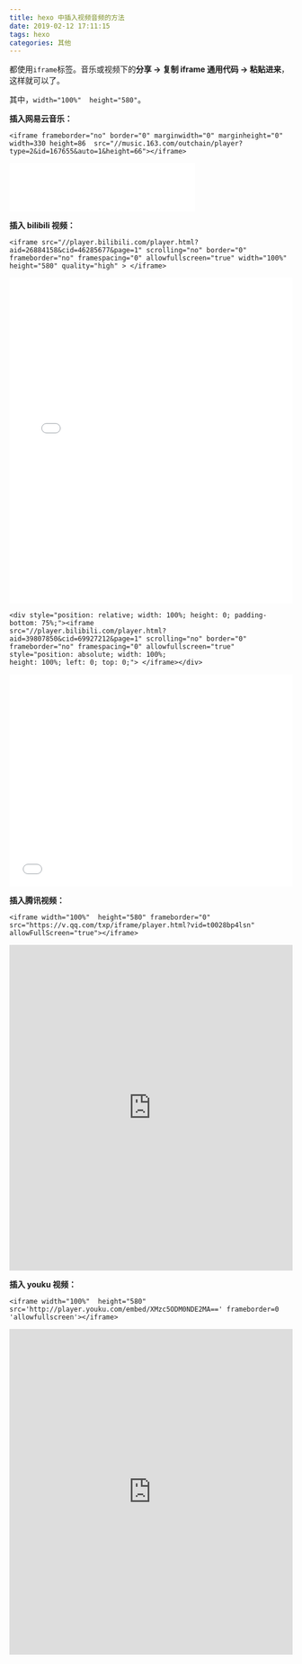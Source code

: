 ```yaml
---
title: hexo 中插入视频音频的方法
date: 2019-02-12 17:11:15
tags: hexo
categories: 其他
---
```


都使用`iframe`标签。音乐或视频下的**分享 -> 复制 iframe 通用代码 -> 粘贴进来**，这样就可以了。

其中，`width="100%"  height="580"`。
<!--more-->

**插入网易云音乐：**
```
<iframe frameborder="no" border="0" marginwidth="0" marginheight="0"  width=330 height=86  src="//music.163.com/outchain/player?type=2&id=167655&auto=1&height=66"></iframe>
```
<iframe frameborder="no" border="0" marginwidth="0" marginheight="0"  width=330 height=86  src="//music.163.com/outchain/player?type=2&id=167655&auto=1&height=66"></iframe>



**插入 bilibili 视频：**
```
<iframe src="//player.bilibili.com/player.html?aid=26884158&cid=46285677&page=1" scrolling="no" border="0" frameborder="no" framespacing="0" allowfullscreen="true" width="100%"  height="580" quality="high" > </iframe>
```
<iframe src="//player.bilibili.com/player.html?aid=26884158&cid=46285677&page=1" scrolling="no" border="0" frameborder="no" framespacing="0" allowfullscreen="true" width="100%"  height="580" quality="high" > </iframe>

```
<div style="position: relative; width: 100%; height: 0; padding-bottom: 75%;"><iframe 
src="//player.bilibili.com/player.html?aid=39807850&cid=69927212&page=1" scrolling="no" border="0" 
frameborder="no" framespacing="0" allowfullscreen="true" style="position: absolute; width: 100%; 
height: 100%; left: 0; top: 0;"> </iframe></div>
```
<div style="position: relative; width: 100%; height: 0; padding-bottom: 75%;"><iframe 
src="//player.bilibili.com/player.html?aid=39807850&cid=69927212&page=1" scrolling="no" border="0" 
frameborder="no" framespacing="0" allowfullscreen="true" style="position: absolute; width: 100%; 
height: 100%; left: 0; top: 0;"> </iframe></div>


**插入腾讯视频：**
```
<iframe width="100%"  height="580" frameborder="0"   src="https://v.qq.com/txp/iframe/player.html?vid=t0028bp4lsn" allowFullScreen="true"></iframe>
```
<iframe width="100%"  height="580" frameborder="0"   src="https://v.qq.com/txp/iframe/player.html?vid=t0028bp4lsn" allowFullScreen="true"></iframe>

**插入 youku 视频：**

```
<iframe width="100%"  height="580"  src='http://player.youku.com/embed/XMzc5ODM0NDE2MA==' frameborder=0 'allowfullscreen'></iframe>
```
<iframe width="100%"  height="580"  src='http://player.youku.com/embed/XMzc5ODM0NDE2MA==' frameborder=0 'allowfullscreen'></iframe>
